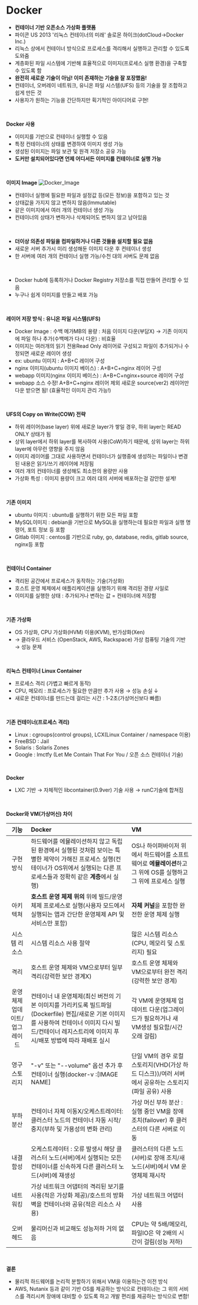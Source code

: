 # Docker
- **컨테이너 기반 오픈소스 가상화 플랫폼**
- 파이콘 US 2013 '리눅스 컨테이너의 미래' 솔로몬 하이크(dotCloud→Docker Inc.)
- 리눅스 상에서 컨테이너 방식으로 프로세스를 격리해서 실행하고 관리할 수 있도록 도와줌
- 계층화된 파일 시스템에 기반해 효율적으로 이미지(프로세스 실행 환경)을 구축할 수 있도록 함
- **완전히 새로운 기술이 아님! 이미 존재하는 기술을 잘 포장했음!**
- 컨테이너, 오버레이 네트워크, 유니온 파일 시스템(UFS) 등의 기술을 잘 조합하고 쉽게 만든 것
- 사용자가 원하는 기능을 간단하지만 획기적인 아이디어로 구현!
</br>

**Docker 사용**
- 이미지를 기반으로 컨테이너 실행할 수 있음
- 특정 컨테이너의 상태를 변경하여 이미지 생성 가능
- 생성된 이미지는 파일 보관 및 원격 저장소 공유 가능
- **도커만 설치되어있다면 언제 어디서든 이미지를 컨테이너로 실행 가능**
</br>

**이미지 Image**
![Docker_Image](https://github.com/7ahyeon/Study/assets/107123698/96e8969e-9dbc-40ff-9ef2-646af048bcf4)
- 컨테이너 실행에 필요한 파일과 설정값 등(모든 정보)을 포함하고 있는 것
- 상태값을 가지지 않고 변하지 않음(Immutable) 
- 같은 이미지에서 여러 개의 컨테이너 생성 가능 
- 컨테이너의 상태가 변하거나 삭제되어도 변하지 않고 남아있음
</br>

- **더이상 의존성 파일을 컴파일하거나 다른 것들을 설치할 필요 없음**
- 새로운 서버 추가시 미리 생성해둔 이미지 다운 후 컨테이너 생성
- 한 서버에 여러 개의 컨테이너 실행 가능/수천 대의 서버도 문제 없음
</br>

- Docker hub에 등록하거나 Docker Registry 저장소를 직접 만들어 관리할 수 있음
- 누구나 쉽게 이미지를 만들고 배포 가능
</br>

**레이어 저장 방식 : 유니온 파일 시스템(UFS)**
- Docker Image : 수백 메가MB의 용량 : 처음 이미지 다운(부담X) → 기존 이미지에 파일 하나 추가(수백메가 다시 다운) : 비효율
- 이미지는 여러개의 읽기 전용Read Only 레이어로 구성되고 파일이 추가되거나 수정되면 새로운 레이어 생성
- ex: ubuntu 이미지 : A+B+C 레이어 구성
- nginx 이미지(ubuntu 이미지 베이스) : A+B+C+nginx 레이어 구성
- webapp 이미지(nginx 이미지 베이스) : A+B+C+nginx+source 레이어 구성
- webapp 소스 수정! A+B+C+nginx 레이어 제외 새로운 source(ver2) 레이어만 다운 받으면 됨! (효율적인 이미지 관리 가능!)
</br>

**UFS의 Copy on Write(COW) 전략**
- 하위 레이어(base layer) 위에 새로운 layer가 쌓일 경우, 하위 layer는 READ ONLY 상태가 됨
- 상위 layer에서 하위 layer를 복사하여 사용(CoW)하기 때문에, 상위 layer는 하위 layer에 아무런 영향을 주지 않음
- 이미지 레이어를 그대로 사용하면서 컨테이너가 실행중에 생성하는 파일이나 변경된 내용은 읽기/쓰기 레이어에 저장됨
- 여러 개의 컨테이너를 생성해도 최소한의 용량만 사용
- 가상화 특성 : 이미지 용량이 크고 여러 대의 서버에 배포하는걸 감안한 설계!
</br>

**기존 이미지**
- ubuntu 이미지 : ubuntu를 실행하기 위한 모든 파일 포함
- MySQL이미지 : debian을 기반으로 MySQL을 실행하는데 필요한 파일과 실행 명령어, 포트 정보 등 포함
- Gitlab 이미지 : centos를 기반으로 ruby, go, database, redis, gitlab source, nginx등 포함
</br>

**컨테이너 Container**
- 격리된 공간에서 프로세스가 동작하는 기술(가상화)
- 호스트 운영 체제에서 애플리케이션을 실행하기 위해 격리된 경량 사일로
- 이미지를 실행한 상태 : 추가되거나 변하는 값 = 컨테이너에 저장함
</br>

**기존 가상화**
- OS 가상화, CPU 가상화(HVM) 이용(KVM), 반가상화(Xen) 
- → 클라우드 서비스 (OpenStack, AWS, Rackspace) 가상 컴퓨팅 기술의 기반 → 성능 문제
</br>

**리눅스 컨테이너 Linux Container**
- 프로세스 격리 (가볍고 빠르게 동작)
- CPU, 메모리 : 프로세스가 필요한 만큼만 추가 사용 → 성능 손실 ↓
- 새로운 컨테이너를 만드는데 걸리는 시간 : 1-2초(가상머신보다 빠름)
</br>

**기존 컨테이너(프로세스 격리)**
- Linux : cgroups(control groups), LCX(Linux Container / namespace 이용)
- FreeBSD : Jail
- Solaris : Solaris Zones
- Google : lmctfy (Let Me Contain That For You / 오픈 소스 컨테이너 기술)
</br>

**Docker**
- LXC 기반 → 자체적인 libcontainer(0.9ver) 기술 사용 → runC기술에 합쳐짐
</br>

**Docker와 VM(가상머신) 차이**

|기능|Docker|VM|
|:---:|:---|:---|
|구현 방식|하드웨어를 에뮬레이션하지 않고 독립된 환경에서 실행된 것처럼 보이는 특별한 제약이 가해진 프로세스 실행(컨테이너가 OS위에서 실행되는 다른 프로세스들과 정확히 같은 **계층**에서 실행)|OS나 하이퍼바이저 위에서 하드웨어를 소프트웨어로 **에뮬레이션**하고 그 위에 OS를 실행하고 그 위에 프로세스 실행|
|아키텍쳐|**호스트 운영 체제 위의** 위에 빌드/운영체제 프로세스로 실행(사용자 모드에서 실행되는 앱과 간단한 운영체제 API 및 서비스만 포함)|**자체 커널**을 포함한 완전한 운영 체제 실행|
|시스템 리소스|시스템 리소스 사용 절약|많은 시스템 리소스(CPU, 메모리 및 스토리지) 필요|
|격리|호스트 운영 체제와 VM으로부터 일부 격리(강력한 보안 경계X)|호스트 운영 체제와 VM으로부터 완전 격리(강력한 보안 경계)|
|운영체제 업데이트/업그레이드|컨테이너 내 운영체제(최신 버전의 기본 이미지를 가리키도록 빌드파일(Dockerfile) 편집/새로운 기본 이미지를 사용하여 컨테이너 이미지 다시 빌드/컨테이너 레지스트리에 이미지 푸시/배포 방법에 따라 재배포 실시|각 VM에 운영체제 업데이트 다운(업그레이드가 필요하거나 새 VM생성 필요함/시간 오래 걸림)|
|영구 스토리지|"-v" 또는 "--volume" 옵션 추가 후 컨테이너 실행(docker-v <host system directory>:<container directory>[IMAGE NAME]|단일 VM의 경우 로컬 스토리지(VHD(가상 하드 디스크))/여러 서버에서 공유하는 스토리지(파일 공유) 사용|
|부하 분산|컨테이너 자체 이동X/오케스트레이터: 클러스터 노드의 컨테이너 자동 시작/중지(부하 및 가용성의 변화 관리)|가상 머신 부하 분산 : 실행 중인 VM을 장애조치(failover) 후 클러스터의 다른 서버로 이동|
|내결함성|오케스트레이터 : 오류 발생시 해당 클러스터 노드(서버)에서 실행되는 모든 컨테이너를 신속하게 다른 클러스터 노드(서버)에 재생성|클러스터의 다른 노드(서버)로 장애 조치/새 노드(서버)에서 VM 운영체제 재시작|
|네트워킹|가상 네트워크 어댑터의 격리된 보기를 사용(적은 가상화 제공)/호스트의 방화벽을 컨테이너와 공유(적은 리소스 사용)|가상 네트워크 어댑터 사용|
|오버헤드|물리머신과 비교해도 성능저하 거의 없음|CPU는 약 5배/메모리, 파일IO은 약 2배의 시간이 걸림(성능 저하)|
</br>
  
  
  **결론**
  - 물리적 하드웨어를 논리적 분할하기 위해서 VM을 이용하는건 이전 방식
  - AWS, Nutanix 등과 같이 기반 OS를 제공하는 방식으로 컨테이너는 그 위의 서비스를 격리시켜 장애에 대비할 수 있도록 하고 개발 편리를 제공하는 방식으로 변함!
  
  
